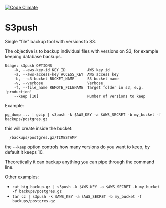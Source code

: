 [![Code Climate](https://codeclimate.com/github/tscolari/s3push.png)](https://codeclimate.com/github/tscolari/s3push)

S3push
====

Single "file" backup tool with versions to S3.

The objective is to backup individual files with versions on S3,
for example keeping database backups.

```
Usage: s3push OPTIONS
    -k, --aws-key-id KEY_ID          AWS key id
    -a, --aws-access-key ACCESS_KEY  AWS access key
    -b, --s3-bucket BUCKET_NAME      S3 bucket name
    -v, --verbose                    Verbose
    -f, --file_name REMOTE_FILENAME  Target folder in s3, e.g. 'production'
    --keep [10]                      Number of versions to keep
```

Example:

```
pg_dump ... | gzip | s3push -k $AWS_KEY -a $AWS_SECRET -b my_bucket -f backups/postgres.gz
```

this will create inside the bucket:

```
  /backups/postgres.gz/TIMESTAMP
```

the `--keep` option controls how many versions do you want to keep, by default it keeps 10.

Theoretically it can backup anything you can pipe through the command line.

Other examples:

* `cat big_backup.gz | s3push -k $AWS_KEY -a $AWS_SECRET -b my_bucket -f backups/postgres.gz`
* `tar cz | s3push -k $AWS_KEY -a $AWS_SECRET -b my_bucket -f backups/postgres.gz`

